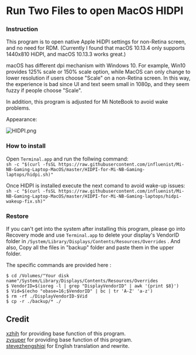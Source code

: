 # Run Two Files to open MacOS HIDPI

### Instruction

This program is to open native Apple HiDPI settings for non-Retina screen, and no need for RDM. (Currently I found that macOS 10.13.4 only supports 1440x810 HiDPI, and macOS 10.13.3 works great.)

macOS has different dpi mechanism with Windows 10. For example, Win10 provides 125% scale or 150% scale option, while MacOS can only change to lower resolution if users choose "Scale" on a non-Retina screen. In this way, the experience is bad since UI and text seem small in 1080p, and they seem fuzzy if people choose "Scale".

In addition, this program is adjusted for Mi NoteBook to avoid wake problems.

Appearance:

![HIDPI.png](https://i.loli.net/2018/05/27/5b09ff7b4745c.jpg)

### How to install

Open `Terminal.app` and run the follwing command:<br>
`sh -c "$(curl -fsSL https://raw.githubusercontent.com/influenist/Mi-NB-Gaming-Laptop-MacOS/master/HIDPI-for-Mi-NB-Gaming-laptops/hidpi.sh)"`

Once HIDPI is installed execute the next comand to avoid wake-up issues:<br>
`sh -c "$(curl -fsSL https://raw.githubusercontent.com/influenist/Mi-NB-Gaming-Laptop-MacOS/master/HIDPI-for-Mi-NB-Gaming-laptops/hidpi-wakeup-fix.sh)"`

### Restore

If you can't get into the system after installing this program, please go into Recovery mode and use `Terminal.app` to delete your display's VendorID folder in  `/System/Library/Displays/Contents/Resources/Overrides` . And also, Copy all the files in "backup" folder and paste them in the upper folder.

The specific commands are provided here :
```
$ cd /Volumes/"Your disk name"/System/Library/Displays/Contents/Resources/Overrides
$ VendorID=$(ioreg -l | grep "DisplayVendorID" | awk '{print $8}')
$ Vid=$(echo "obase=16;$VendorID" | bc | tr 'A-Z' 'a-z')
$ rm -rf ./DisplayVendorID-$Vid
$ cp -r ./backup/* ./
```

## Credit
[xzhih](https://github.com/xzhih) for providing base function of this program.<br>
[zysuper](https://github.com/zysuper) for providing base function of this program.<br>
[stevezhengshiqi](https://github.com/stevezhengshiqi) for English translation and rewrite.
